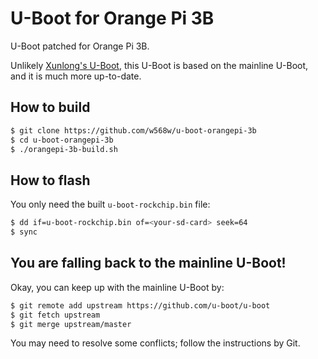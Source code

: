 # U-Boot for Orange Pi 3B

U-Boot patched for Orange Pi 3B.

Unlikely [Xunlong's U-Boot](https://github.com/orangepi-xunlong/u-boot-orangepi/), this U-Boot is based on the mainline U-Boot, and it is much more up-to-date.

## How to build

```bash
$ git clone https://github.com/w568w/u-boot-orangepi-3b
$ cd u-boot-orangepi-3b
$ ./orangepi-3b-build.sh
```

## How to flash
You only need the built `u-boot-rockchip.bin` file:

```bash
$ dd if=u-boot-rockchip.bin of=<your-sd-card> seek=64
$ sync
```

## You are falling back to the mainline U-Boot!
Okay, you can keep up with the mainline U-Boot by:

```bash
$ git remote add upstream https://github.com/u-boot/u-boot
$ git fetch upstream
$ git merge upstream/master
```

You may need to resolve some conflicts; follow the instructions by Git.